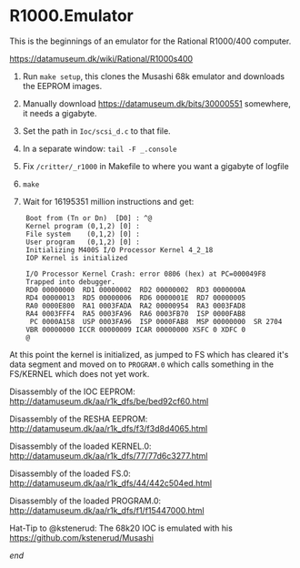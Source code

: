 # R1000.Emulator

This is the beginnings of an emulator for the Rational R1000/400 computer.

https://datamuseum.dk/wiki/Rational/R1000s400

1. Run `make setup`, this clones the Musashi 68k emulator and downloads the EEPROM images.

2. Manually download https://datamuseum.dk/bits/30000551 somewhere, it needs a gigabyte.

3. Set the path in `Ioc/scsi_d.c` to that file.

4. In a separate window: `tail -F _.console`

5. Fix `/critter/_r1000` in Makefile to where you want a gigabyte of logfile

6. `make`

7. Wait for 16195351 million instructions and get:

```
	Boot from (Tn or Dn)  [D0] : ^@
	Kernel program (0,1,2) [0] : 
	File system    (0,1,2) [0] : 
	User program   (0,1,2) [0] : 
	Initializing M400S I/O Processor Kernel 4_2_18
	IOP Kernel is initialized
	
	I/O Processor Kernel Crash: error 0806 (hex) at PC=000049F8
	Trapped into debugger.
	RD0 00000000  RD1 00000002  RD2 00000002  RD3 0000000A 
	RD4 00000013  RD5 00000006  RD6 0000001E  RD7 00000005 
	RA0 0000E800  RA1 0003FADA  RA2 00000954  RA3 0003FAD8 
	RA4 0003FFF4  RA5 0003FA96  RA6 0003FB70  ISP 0000FAB8 
	 PC 0000A158  USP 0003FA96  ISP 0000FAB8  MSP 00000000  SR 2704 
	VBR 00000000 ICCR 00000009 ICAR 00000000 XSFC 0 XDFC 0 
	@
```

At this point the kernel is initialized, as jumped to FS which has cleared it's
data segment and moved on to `PROGRAM.0` which calls something in the FS/KERNEL
which does not yet work.

Disassembly of the IOC EEPROM: http://datamuseum.dk/aa/r1k_dfs/be/bed92cf60.html

Disassembly of the RESHA EEPROM: http://datamuseum.dk/aa/r1k_dfs/f3/f3d8d4065.html

Disassembly of the loaded KERNEL.0: http://datamuseum.dk/aa/r1k_dfs/77/77d6c3277.html

Disassembly of the loaded FS.0: http://datamuseum.dk/aa/r1k_dfs/44/442c504ed.html

Disassembly of the loaded PROGRAM.0: http://datamuseum.dk/aa/r1k_dfs/f1/f15447000.html

Hat-Tip to @kstenerud: The 68k20 IOC is emulated with his https://github.com/kstenerud/Musashi

*end*
